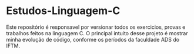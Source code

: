 # Estudos-Linguagem-C
Este repositório é responsavel por versionar todos os exercicios, provas e trabalhos feitos na linguagem C.
O principal intuito desse projeto é mostrar minha evolução de código, conforme os períodos da faculdade ADS do IFTM.
